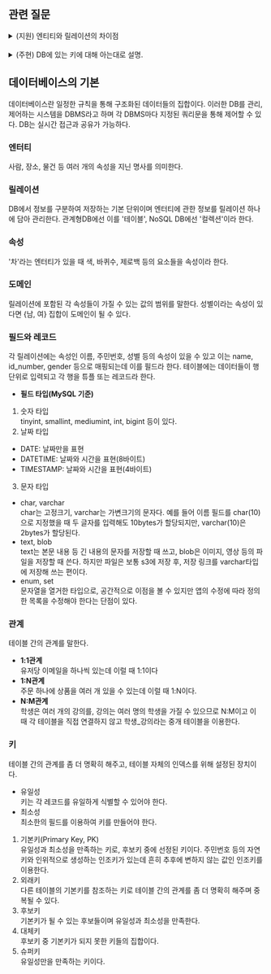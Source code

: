 
## 관련 질문
<details>
  <summary>(지원) 엔티티와 릴레이션의 차이점</summary>
  <blockquote>
    (현수) 엔티티는 사람, 사물 등 여러 개의 속성을 지닌 명사다. 릴레이션은 그러한 엔티티를 데이터베이스에 저장하는 기본 단위로 관계형DB에선 테이블, NoSQL DB에선 컬렉션이라고 한다.
  </blockquote>   
  <br/>
  <blockquote>
    (주현) 엔티티는 여러개의 속성을 포함하는 명사형, 릴레이션은 정보를 저장하는 단위로 릴레이션 하나에 엔티티와 관련된 데이터를 관리하는 보조이고, 관계형 데이터베이스의 테이블이 릴레이션이다. 
  </blockquote>     
</details>
<br/>
<details>
  <summary>(주현) DB에 있는 키에 대해 아는대로 설명.</summary>
  <blockquote>
    (현수) 슈퍼키, 외래키, 후보키, 기본키, 대체키가 있다. 슈퍼키는 레코드를 유일하게 식별할 수 있어야 한다는 유일성만을 만족하고, 후보키, 기본키, 대체키는 유일성과 최소한의 필드로 키를 구성해야 한다는 최소성까지 만족한다. 기본키의 후보들을 후보키라 하며, 기본키로 선정되지 않은 키를 대체키라 한다. 외래키는 다른 테이블의 기본키를 참조하는 키이며 중복이 가능하다.
  </blockquote>   
  <br/>
  <blockquote>
    (지원) 테이블 내에서 각 행을 고유하게 식별하는데 사용된다. 기본키는 pk라고 하는데 각 행을 고유하게 식별하며 중복된 값을 가질 수 없다. 외래키는 다른 테이블의 기본키를 참조해 테이블간의 관계를 설정, 후보키는 기본키로 선택될 수 있는 후보들을 말하며 유일성과 최소성을 갖고 대체키는 후보키 중 기본키로 선택될 수 있다. 
  </blockquote> 
</details>

## 데이터베이스의 기본

데이터베이스란 일정한 규칙을 통해 구조화된 데이터들의 집합이다. 이러한 DB를 관리, 제어하는 시스템을 DBMS라고 하며 각 DBMS마다 지정된 쿼리문을 통해 제어할 수 있다. DB는 실시간 접근과 공유가 가능하다.

### 엔터티

사람, 장소, 물건 등 여러 개의 속성을 지닌 명사를 의미한다.

### 릴레이션

DB에서 정보를 구분하여 저장하는 기본 단위이며 엔터티에 관한 정보를 릴레이션 하나에 담아 관리한다. 관계형DB에선 이를 '테이블', NoSQL DB에선 '컬렉션'이라 한다.

### 속성

'차'라는 엔터티가 있을 때 색, 바퀴수, 제로백 등의 요소들을 속성이라 한다.

### 도메인

릴레이션에 포함된 각 속성들이 가질 수 있는 값의 범위를 말한다. 성별이라는 속성이 있다면 {남, 여} 집합이 도메인이 될 수 있다.

### 필드와 레코드

각 릴레이션에는 속성인 이름, 주민번호, 성별 등의 속성이 있을 수 있고 이는 name, id_number, gender 등으로 매핑되는데 이를 필드라 한다. 테이블에는 데이터들이 행 단위로 입력되고 각 행을 튜플 또는 레코드라 한다.

- **필드 타입(MySQL 기준)**<br>
1. 숫자 타입<br>
tinyint, smallint, mediumint, int, bigint 등이 있다.
2. 날짜 타입<br>
* DATE: 날짜만을 표현
* DATETIME: 날짜와 시간을 표현(8바이트)
* TIMESTAMP: 날짜와 시간을 표현(4바이트)
3. 문자 타입<br>
* char, varchar<br>
char는 고정크기, varchar는 가변크기의 문자다.
예를 들어 이름 필드를 char(10)으로 지정했을 때 두 글자를 입력해도 10bytes가 할당되지만, varchar(10)은 2bytes가 할당된다.
* text, blob<br>
text는 본문 내용 등 긴 내용의 문자를 저장할 때 쓰고, blob은 이미지, 영상 등의 파일을 저장할 때 쓴다. 하지만 파일은 보통 s3에 저장 후, 저장 링크를 varchar타입에 저장해 쓰는 편이다.
* enum, set<br>
문자열을 열거한 타입으로, 공간적으로 이점을 볼 수 있지만 앱의 수정에 따라 정의한 목록을 수정해야 한다는 단점이 있다.

### 관계

테이블 간의 관계를 말한다.

- **1:1관계**<br>
유저당 이메일을 하나씩 있는데 이럴 때 1:1이다
- **1:N관계**<br>
주문 하나에 상품을 여러 개 있을 수 있는데 이럴 때 1:N이다.
- **N:M관계**<br>
학생은 여러 개의 강의를, 강의는 여러 명의 학생을 가질 수 있으므로 N:M이고 이 때 각 테이블을 직접 연결하지 않고 학생_강의라는 중개 테이블을 이용한다.

### 키
테이블 간의 관계를 좀 더 명확히 해주고, 테이블 자체의 인덱스를 위해 설정된 장치이다.
* 유일성<br>
키는 각 레코드를 유일하게 식별할 수 있어야 한다.
* 최소성<br>
최소한의 필드를 이용하여 키를 만들어야 한다.
1. 기본키(Primary Key, PK)<br>
유일성과 최소성을 만족하는 키로, 후보키 중에 선정된 키이다. 주민번호 등의 자연키와 인위적으로 생성하는 인조키가 있는데 흔히 추후에 변하지 않는 값인 인조키를 이용한다.
2. 외래키<br>
다른 테이블의 기본키를 참조하는 키로 테이블 간의 관계를 좀 더 명확히 해주며 중복될 수 있다.
3. 후보키<br>
기본키가 될 수 있는 후보들이며 유일성과 최소성을 만족한다.
4. 대체키<br>
후보키 중 기본키가 되지 못한 키들의 집합이다.
5. 슈퍼키<br>
유일성만을 만족하는 키이다.